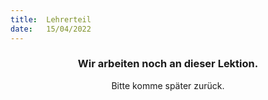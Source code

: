 ```yaml
---
title:  Lehrerteil
date:   15/04/2022
---
```


### <center>Wir arbeiten noch an dieser Lektion.</center>
<center>Bitte komme später zurück.</center>